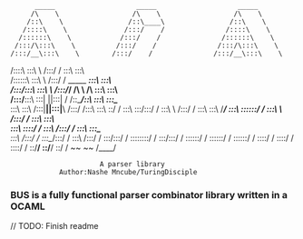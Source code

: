
          _____                    _____                    _____
         /\    \                  /\    \                  /\    \
        /::\    \                /::\____\                /::\    \
       /::::\    \              /:::/    /               /::::\    \
      /::::::\    \            /:::/    /               /::::::\    \
     /:::/\:::\    \          /:::/    /               /:::/\:::\    \
    /:::/__\:::\    \        /:::/    /               /:::/__\:::\    \
   /::::\   \:::\    \      /:::/    /                \:::\   \:::\    \
  /::::::\   \:::\    \    /:::/    /      _____    ___\:::\   \:::\    \
 /:::/\:::\   \:::\ ___\  /:::/____/      /\    \  /\   \:::\   \:::\    \
/:::/__\:::\   \:::|    ||:::|    /      /::\____\/::\   \:::\   \:::\____\
\:::\   \:::\  /:::|____||:::|____\     /:::/    /\:::\   \:::\   \::/    /
 \:::\   \:::\/:::/    /  \:::\    \   /:::/    /  \:::\   \:::\   \/____/
  \:::\   \::::::/    /    \:::\    \ /:::/    /    \:::\   \:::\    \
   \:::\   \::::/    /      \:::\    /:::/    /      \:::\   \:::\____\
    \:::\  /:::/    /        \:::\__/:::/    /        \:::\  /:::/    /
     \:::\/:::/    /          \::::::::/    /          \:::\/:::/    /
      \::::::/    /            \::::::/    /            \::::::/    /
       \::::/    /              \::::/    /              \::::/    /
        \::/____/                \::/____/                \::/    /
         ~~                       ~~                       \/____/

                          A parser library
                Author:Nashe Mncube/TuringDisciple

 ### BUS is a fully functional parser combinator library written in a OCAML

 // TODO: Finish readme
